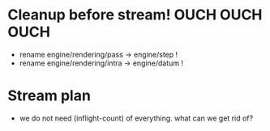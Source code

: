 # Cleanup before stream! OUCH OUCH OUCH

- rename engine/rendering/pass -> engine/step !
- rename engine/rendering/intra -> engine/datum !

# Stream plan

- we do not need (inflight-count) of everything. what can we get rid of?
